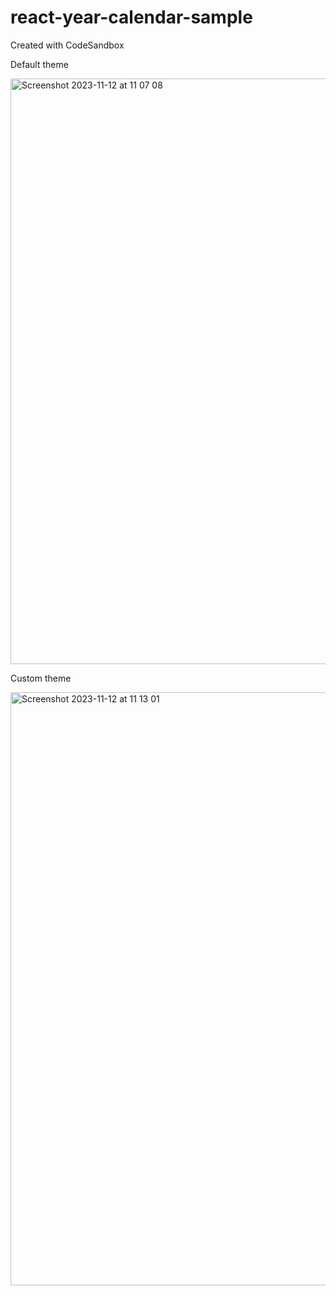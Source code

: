 # react-year-calendar-sample
Created with CodeSandbox

Default theme

<img width="937" alt="Screenshot 2023-11-12 at 11 07 08" src="https://github.com/ahmad-lp-sn/react-year-calendar-sample/assets/128972012/634ba740-9dcc-4f57-a2c9-b59e4641fe6d">

Custom theme

<img width="949" alt="Screenshot 2023-11-12 at 11 13 01" src="https://github.com/ahmad-lp-sn/react-year-calendar-sample/assets/128972012/7a41e354-6165-4e39-b7f6-8e94be85f6a2">
